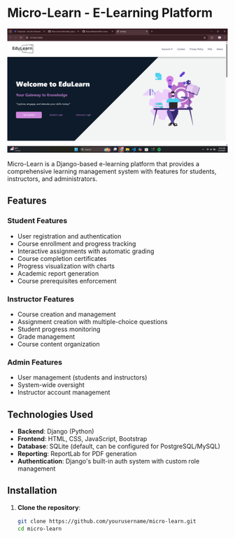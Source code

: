 # Micro-Learn - E-Learning Platform

![Micro-Learn landing page](virtEnv/ML_project/staticfiles/images/image.png)

Micro-Learn is a Django-based e-learning platform that provides a comprehensive learning management system with features for students, instructors, and administrators.

## Features

### Student Features
- User registration and authentication
- Course enrollment and progress tracking
- Interactive assignments with automatic grading
- Course completion certificates
- Progress visualization with charts
- Academic report generation
- Course prerequisites enforcement

### Instructor Features
- Course creation and management
- Assignment creation with multiple-choice questions
- Student progress monitoring
- Grade management
- Course content organization

### Admin Features
- User management (students and instructors)
- System-wide oversight
- Instructor account management

## Technologies Used

- **Backend**: Django (Python)
- **Frontend**: HTML, CSS, JavaScript, Bootstrap
- **Database**: SQLite (default, can be configured for PostgreSQL/MySQL)
- **Reporting**: ReportLab for PDF generation
- **Authentication**: Django's built-in auth system with custom role management

## Installation

1. **Clone the repository**:
   ```bash
   git clone https://github.com/yourusername/micro-learn.git
   cd micro-learn
